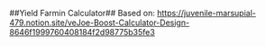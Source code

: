 ##Yield Farmin Calculator##
Based on:
https://juvenile-marsupial-479.notion.site/veJoe-Boost-Calculator-Design-8646f1999760408184f2d98775b35fe3
